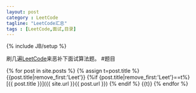 ```yaml
---
layout: post
category : LeetCode
tagline: "LeetCode汇总"
tags : [LeetCode,面试,目录]
---
```

{% include JB/setup %}

刷几遍[LeetCode](https://oj.leetcode.com/problems/)来恶补下面试算法题。
#题目

{% for post in site.posts %}
{% assign t=post.title %}
{{post.title|remove_first:'Leet'}}
{%if {post.title|remove_first:'Leet'}==t%}
[{{ post.title }}]({{ site.url }}{{ post.url }})
{% endif %}
{{t}}
{% endfor %}